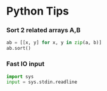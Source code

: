 # Python Tips
### Sort 2 related arrays A,B
```python
ab = [[x, y] for x, y in zip(a, b)]
ab.sort()
```
### Fast IO input
```python
import sys
input = sys.stdin.readline
```